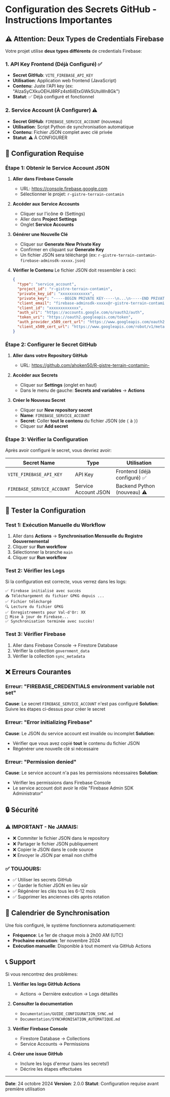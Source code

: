 # Configuration des Secrets GitHub - Instructions Importantes

## ⚠️ Attention: Deux Types de Credentials Firebase

Votre projet utilise **deux types différents** de credentials Firebase:

### 1. API Key Frontend (Déjà Configuré) ✅
- **Secret GitHub**: `VITE_FIREBASE_API_KEY`
- **Utilisation**: Application web frontend (JavaScript)
- **Contenu**: Juste l'API key (ex: "AIzaSyCXkuOEHJ8RFz4st6ilEtxGWk5UtuWn8Gk")
- **Statut**: ✅ Déjà configuré et fonctionnel

### 2. Service Account (À Configurer) ⚠️
- **Secret GitHub**: `FIREBASE_SERVICE_ACCOUNT` (nouveau)
- **Utilisation**: Script Python de synchronisation automatique
- **Contenu**: Fichier JSON complet avec clé privée
- **Statut**: ⚠️ À CONFIGURER

## 🔧 Configuration Requise

### Étape 1: Obtenir le Service Account JSON

1. **Aller dans Firebase Console**
   - URL: https://console.firebase.google.com
   - Sélectionner le projet: `r-gistre-terrain-contamin`

2. **Accéder aux Service Accounts**
   - Cliquer sur l'icône ⚙️ (Settings)
   - Aller dans **Project Settings**
   - Onglet **Service Accounts**

3. **Générer une Nouvelle Clé**
   - Cliquer sur **Generate New Private Key**
   - Confirmer en cliquant sur **Generate Key**
   - Un fichier JSON sera téléchargé (ex: `r-gistre-terrain-contamin-firebase-adminsdk-xxxxx.json`)

4. **Vérifier le Contenu**
   Le fichier JSON doit ressembler à ceci:
   ```json
   {
     "type": "service_account",
     "project_id": "r-gistre-terrain-contamin",
     "private_key_id": "xxxxxxxxxxxxx",
     "private_key": "-----BEGIN PRIVATE KEY-----\n...\n-----END PRIVATE KEY-----\n",
     "client_email": "firebase-adminsdk-xxxxx@r-gistre-terrain-contamin.iam.gserviceaccount.com",
     "client_id": "xxxxxxxxxxxxx",
     "auth_uri": "https://accounts.google.com/o/oauth2/auth",
     "token_uri": "https://oauth2.googleapis.com/token",
     "auth_provider_x509_cert_url": "https://www.googleapis.com/oauth2/v1/certs",
     "client_x509_cert_url": "https://www.googleapis.com/robot/v1/metadata/x509/..."
   }
   ```

### Étape 2: Configurer le Secret GitHub

1. **Aller dans votre Repository GitHub**
   - URL: https://github.com/ahoken50/R-gistre-terrain-contamin-

2. **Accéder aux Secrets**
   - Cliquer sur **Settings** (onglet en haut)
   - Dans le menu de gauche: **Secrets and variables** → **Actions**

3. **Créer le Nouveau Secret**
   - Cliquer sur **New repository secret**
   - **Name**: `FIREBASE_SERVICE_ACCOUNT`
   - **Secret**: Coller **tout le contenu** du fichier JSON (de `{` à `}`)
   - Cliquer sur **Add secret**

### Étape 3: Vérifier la Configuration

Après avoir configuré le secret, vous devriez avoir:

| Secret Name | Type | Utilisation |
|-------------|------|-------------|
| `VITE_FIREBASE_API_KEY` | API Key | Frontend (déjà configuré) ✅ |
| `FIREBASE_SERVICE_ACCOUNT` | Service Account JSON | Backend Python (nouveau) ⚠️ |

## 🧪 Tester la Configuration

### Test 1: Exécution Manuelle du Workflow

1. Aller dans **Actions** → **Synchronisation Mensuelle du Registre Gouvernemental**
2. Cliquer sur **Run workflow**
3. Sélectionner la branche `main`
4. Cliquer sur **Run workflow**

### Test 2: Vérifier les Logs

Si la configuration est correcte, vous verrez dans les logs:
```
✅ Firebase initialisé avec succès
📥 Téléchargement du fichier GPKG depuis ...
✅ Fichier téléchargé
🔍 Lecture du fichier GPKG
✅ Enregistrements pour Val-d'Or: XX
💾 Mise à jour de Firebase...
✅ Synchronisation terminée avec succès!
```

### Test 3: Vérifier Firebase

1. Aller dans Firebase Console → Firestore Database
2. Vérifier la collection `government_data`
3. Vérifier la collection `sync_metadata`

## ❌ Erreurs Courantes

### Erreur: "FIREBASE_CREDENTIALS environment variable not set"
**Cause**: Le secret `FIREBASE_SERVICE_ACCOUNT` n'est pas configuré
**Solution**: Suivre les étapes ci-dessus pour créer le secret

### Erreur: "Error initializing Firebase"
**Cause**: Le JSON du service account est invalide ou incomplet
**Solution**: 
- Vérifier que vous avez copié **tout** le contenu du fichier JSON
- Régénérer une nouvelle clé si nécessaire

### Erreur: "Permission denied"
**Cause**: Le service account n'a pas les permissions nécessaires
**Solution**: 
- Vérifier les permissions dans Firebase Console
- Le service account doit avoir le rôle "Firebase Admin SDK Administrator"

## 🔒 Sécurité

### ⚠️ IMPORTANT - Ne JAMAIS:
- ❌ Commiter le fichier JSON dans le repository
- ❌ Partager le fichier JSON publiquement
- ❌ Copier le JSON dans le code source
- ❌ Envoyer le JSON par email non chiffré

### ✅ TOUJOURS:
- ✅ Utiliser les secrets GitHub
- ✅ Garder le fichier JSON en lieu sûr
- ✅ Régénérer les clés tous les 6-12 mois
- ✅ Supprimer les anciennes clés après rotation

## 📅 Calendrier de Synchronisation

Une fois configuré, le système fonctionnera automatiquement:

- **Fréquence**: Le 1er de chaque mois à 2h00 AM (UTC)
- **Prochaine exécution**: 1er novembre 2024
- **Exécution manuelle**: Disponible à tout moment via GitHub Actions

## 📞 Support

Si vous rencontrez des problèmes:

1. **Vérifier les logs GitHub Actions**
   - Actions → Dernière exécution → Logs détaillés

2. **Consulter la documentation**
   - `Documentation/GUIDE_CONFIGURATION_SYNC.md`
   - `Documentation/SYNCHRONISATION_AUTOMATIQUE.md`

3. **Vérifier Firebase Console**
   - Firestore Database → Collections
   - Service Accounts → Permissions

4. **Créer une issue GitHub**
   - Inclure les logs d'erreur (sans les secrets!)
   - Décrire les étapes effectuées

---

**Date**: 24 octobre 2024
**Version**: 2.0.0
**Statut**: Configuration requise avant première utilisation